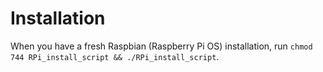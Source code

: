 # Installation
When you have a fresh Raspbian (Raspberry Pi OS) installation, run `chmod 744 RPi_install_script && ./RPi_install_script`.
